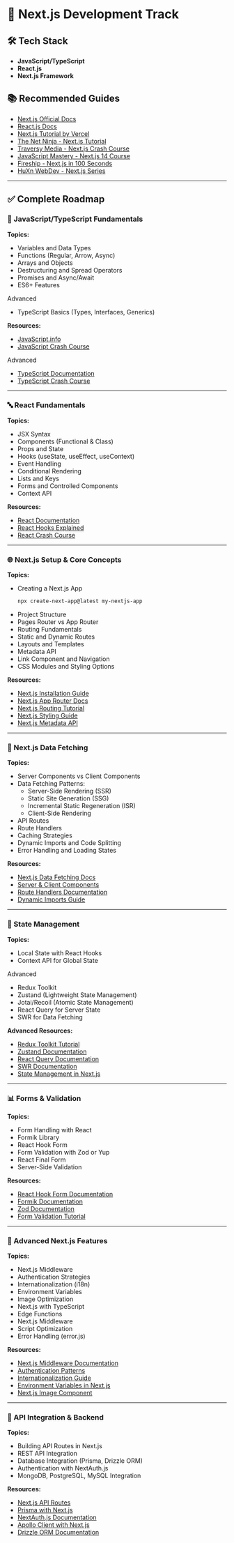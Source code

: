 # 🚀 Next.js Development Track

## 🛠 Tech Stack
- **JavaScript/TypeScript**
- **React.js**
- **Next.js Framework**

## 📚 Recommended Guides
- [Next.js Official Docs](https://nextjs.org/docs)
- [React.js Docs](https://react.dev/)
- [Next.js Tutorial by Vercel](https://nextjs.org/learn)
- [The Net Ninja - Next.js Tutorial](https://www.youtube.com/playlist?list=PL4cUxeGkcC9g9gP2onazU5-2M-AzA8eBw)
- [Traversy Media - Next.js Crash Course](https://www.youtube.com/watch?v=mTz0GXj8NN0)
- [JavaScript Mastery - Next.js 14 Course](https://www.youtube.com/watch?v=wm5gMKuwSYk)
- [Fireship - Next.js in 100 Seconds](https://www.youtube.com/watch?v=Sklc_fQBmcs)
- [HuXn WebDev - Next.js Series](https://www.youtube.com/watch?v=QIDkK0FbXDc)

---

## ✅ Complete Roadmap

### 🧰 JavaScript/TypeScript Fundamentals
**Topics:**
- Variables and Data Types
- Functions (Regular, Arrow, Async)
- Arrays and Objects
- Destructuring and Spread Operators
- Promises and Async/Await
- ES6+ Features

Advanced
- TypeScript Basics (Types, Interfaces, Generics)

**Resources:**
- [JavaScript.info](https://javascript.info/)
- [JavaScript Crash Course](https://www.youtube.com/watch?v=hdI2bqOjy3c)

Advanced
- [TypeScript Documentation](https://www.typescriptlang.org/docs/)
- [TypeScript Crash Course](https://www.youtube.com/watch?v=BCg4U1FzODs)

---

### 🔤 React Fundamentals
**Topics:**
- JSX Syntax
- Components (Functional & Class)
- Props and State
- Hooks (useState, useEffect, useContext)
- Event Handling
- Conditional Rendering
- Lists and Keys
- Forms and Controlled Components
- Context API

**Resources:**
- [React Documentation](https://react.dev/learn)
- [React Hooks Explained](https://www.youtube.com/watch?v=TNhaISOUy6Q)
- [React Crash Course](https://www.youtube.com/watch?v=w7ejDZ8SWv8)

---

### 🌐 Next.js Setup & Core Concepts
**Topics:**
- Creating a Next.js App
  ```bash
  npx create-next-app@latest my-nextjs-app
  ```
- Project Structure
- Pages Router vs App Router
- Routing Fundamentals
- Static and Dynamic Routes
- Layouts and Templates
- Metadata API
- Link Component and Navigation
- CSS Modules and Styling Options

**Resources:**
- [Next.js Installation Guide](https://nextjs.org/docs/getting-started/installation)
- [Next.js App Router Docs](https://nextjs.org/docs/app)
- [Next.js Routing Tutorial](https://nextjs.org/docs/app/building-your-application/routing)
- [Next.js Styling Guide](https://nextjs.org/docs/app/building-your-application/styling)
- [Next.js Metadata API](https://nextjs.org/docs/app/building-your-application/optimizing/metadata)

---

### 📱 Next.js Data Fetching
**Topics:**
- Server Components vs Client Components
- Data Fetching Patterns:
  - Server-Side Rendering (SSR)
  - Static Site Generation (SSG)
  - Incremental Static Regeneration (ISR)
  - Client-Side Rendering
- API Routes
- Route Handlers
- Caching Strategies
- Dynamic Imports and Code Splitting
- Error Handling and Loading States

**Resources:**
- [Next.js Data Fetching Docs](https://nextjs.org/docs/app/building-your-application/data-fetching)
- [Server & Client Components](https://nextjs.org/docs/app/building-your-application/rendering/server-components)
- [Route Handlers Documentation](https://nextjs.org/docs/app/building-your-application/routing/route-handlers)
- [Dynamic Imports Guide](https://nextjs.org/docs/app/building-your-application/optimizing/lazy-loading)

---

### 🔁 State Management
**Topics:**
- Local State with React Hooks
- Context API for Global State

Advanced
- Redux Toolkit
- Zustand (Lightweight State Management)
- Jotai/Recoil (Atomic State Management)
- React Query for Server State
- SWR for Data Fetching

**Advanced Resources:**
- [Redux Toolkit Tutorial](https://redux-toolkit.js.org/tutorials/quick-start)
- [Zustand Documentation](https://github.com/pmndrs/zustand)
- [React Query Documentation](https://tanstack.com/query/latest)
- [SWR Documentation](https://swr.vercel.app/)
- [State Management in Next.js](https://www.youtube.com/watch?v=WrecxKXjckY)

---

### 📊 Forms & Validation
**Topics:**
- Form Handling with React
- Formik Library
- React Hook Form
- Form Validation with Zod or Yup
- React Final Form
- Server-Side Validation

**Resources:**
- [React Hook Form Documentation](https://react-hook-form.com/)
- [Formik Documentation](https://formik.org/docs/overview)
- [Zod Documentation](https://zod.dev/)
- [Form Validation Tutorial](https://www.youtube.com/watch?v=PcHlFAHk2qw)

---

### 🔧 Advanced Next.js Features
**Topics:**
- Next.js Middleware
- Authentication Strategies
- Internationalization (i18n)
- Environment Variables
- Image Optimization
- Next.js with TypeScript
- Edge Functions
- Next.js Middleware
- Script Optimization
- Error Handling (error.js)

**Resources:**
- [Next.js Middleware Documentation](https://nextjs.org/docs/app/building-your-application/routing/middleware)
- [Authentication Patterns](https://nextjs.org/docs/app/building-your-application/authentication)
- [Internationalization Guide](https://nextjs.org/docs/app/building-your-application/routing/internationalization)
- [Environment Variables in Next.js](https://nextjs.org/docs/app/building-your-application/configuring/environment-variables)
- [Next.js Image Component](https://nextjs.org/docs/app/building-your-application/optimizing/images)

---

###  🔌 API Integration & Backend
**Topics:**
- Building API Routes in Next.js
- REST API Integration
- Database Integration (Prisma, Drizzle ORM)
- Authentication with NextAuth.js
- MongoDB, PostgreSQL, MySQL Integration

**Resources:**
- [Next.js API Routes](https://nextjs.org/docs/app/building-your-application/routing/route-handlers)
- [Prisma with Next.js](https://www.prisma.io/nextjs)
- [NextAuth.js Documentation](https://next-auth.js.org/)
- [Apollo Client with Next.js](https://www.apollographql.com/blog/apollo-client/next-js/next-js-getting-started/)
- [Drizzle ORM Documentation](https://orm.drizzle.team/docs/overview)
